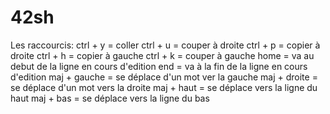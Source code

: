 # 42sh
Les raccourcis:
ctrl + y = coller
ctrl + u = couper à droite
ctrl + p = copier à droite
ctrl + h = copier à gauche
ctrl + k = couper à gauche
home = va au debut de la ligne en cours d'edition
end = va à la fin de la ligne en cours d'edition
maj + gauche = se déplace d'un mot ver la gauche
maj + droite = se déplace d'un mot vers la droite
maj + haut = se déplace vers la ligne du haut
maj + bas = se déplace vers la ligne du bas
